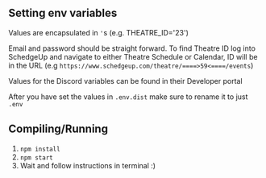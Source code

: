 Setting env variables
--------------------------
Values are encapsulated in `'`s (e.g. THEATRE_ID='23')

Email and password should be straight forward. 
To find Theatre ID log into SchedgeUp and navigate to either Theatre Schedule or Calendar,
ID will be in the URL (e.g `https://www.schedgeup.com/theatre/====>59<====/events`)

Values for the Discord variables can be found in their Developer portal

After you have set the values in `.env.dist` make sure to rename it to just `.env`

Compiling/Running
-------------------------

1. `npm install`
2. `npm start`
3. Wait and follow instructions in terminal :)
